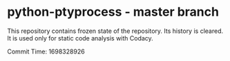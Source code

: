 # python-ptyprocess - master branch

This repository contains frozen state of the repository.
Its history is cleared. It is used only for static code
analysis with Codacy.

Commit Time: 1698328926